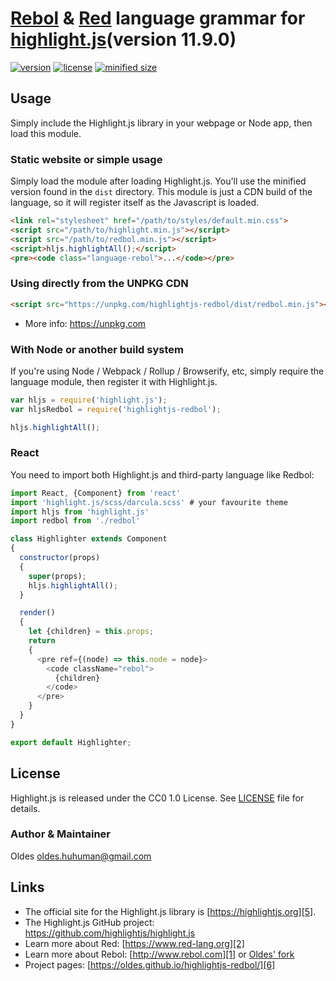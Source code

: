 # [Rebol][1] & [Red][2] language grammar for [highlight.js][5](version 11.9.0)

[![version](https://badgen.net/npm/v/highlightjs-redbol)](https://www.npmjs.com/package/highlightjs-redbol)
[![license](https://badgen.net/badge/license/CC0%201.0/blue)](https://github.com/Oldes/highlightjs-redbol/blob/master/LICENSE)
[![minified size](https://badgen.net/bundlephobia/min/highlightjs-redbol)](https://unpkg.com/highlightjs-redbol/dist/redbol.min.js)

## Usage

Simply include the Highlight.js library in your webpage or Node app, then load this module.

### Static website or simple usage

Simply load the module after loading Highlight.js. You'll use the minified version found in the `dist` directory. This module is just a CDN build of the language, so it will register itself as the Javascript is loaded.

```html
<link rel="stylesheet" href="/path/to/styles/default.min.css">
<script src="/path/to/highlight.min.js"></script>
<script src="/path/to/redbol.min.js"></script>
<script>hljs.highlightAll();</script>
<pre><code class="language-rebol">...</code></pre>
```

### Using directly from the UNPKG CDN

```html
<script src="https://unpkg.com/highlightjs-redbol/dist/redbol.min.js"></script>
```

- More info: <https://unpkg.com>

### With Node or another build system

If you're using Node / Webpack / Rollup / Browserify, etc, simply require the language module, then register it with Highlight.js.

```javascript
var hljs = require('highlight.js');
var hljsRedbol = require('highlightjs-redbol');

hljs.highlightAll();
```

### React

You need to import both Highlight.js and third-party language like Redbol:

```js
import React, {Component} from 'react'
import 'highlight.js/scss/darcula.scss' # your favourite theme
import hljs from 'highlight.js'
import redbol from './redbol'

class Highlighter extends Component
{
  constructor(props)
  {
    super(props);
    hljs.highlightAll();
  }

  render()
  {
    let {children} = this.props;
    return
    {
      <pre ref={(node) => this.node = node}>
        <code className="rebol">
          {children}
        </code>
      </pre>
    }
  }
}

export default Highlighter;
```

## License

Highlight.js is released under the CC0 1.0 License. See [LICENSE][4] file
for details.

### Author & Maintainer

Oldes <oldes.huhuman@gmail.com>

## Links

- The official site for the Highlight.js library is [https://highlightjs.org][5].
- The Highlight.js GitHub project: <https://github.com/highlightjs/highlight.js>
- Learn more about Red: [https://www.red-lang.org][2]
- Learn more about Rebol: [http://www.rebol.com][1] or [Oldes' fork][3]
- Project pages: [https://oldes.github.io/highlightjs-redbol/][6]

[1]: http://www.rebol.com
[2]: https://www.red-lang.org
[3]: https://oldes.github.io/Rebol3
[4]: https://github.com/oldes/highlightjs-redbol/blob/master/LICENSE
[5]: https://highlightjs.org
[6]: https://oldes.github.io/highlightjs-redbol/
